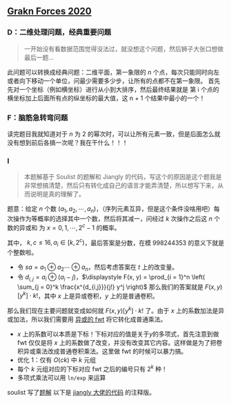## [Grakn Forces 2020](https://codeforces.com/contest/1408/)

### D：二维处理问题，经典重要问题

> 一开始没有看数据范围觉得没法过，就没想这个问题，然后狮子大张口想做最后一题...


此问题可以转换成经典问题：二维平面，第一象限的 $n$ 个点，每次只能同时向左或者向下移动一个单位，问最少需要多少步，让所有的点都不在第一象限。
首先先对一个坐标（例如横坐标）进行从小到大排序，然后最终结果就是 第 i 个点的横坐标加上后面所有点的纵坐标的最大值，这 n + 1 个结果中最小的一个！

### F：脑筋急转弯问题

读完题目我就知道对于 $n$ 为 2 的幂次时，可以让所有元素一致，但是后面怎么就没有想到前后各搞一次呢？我在干什么！！！


### I

> 本题解基于 Soulist 的题解和 Jiangly 的代码，写这个的原因是这个题我是非常想搞清楚，然后只有转化成自己的语言才能弄清楚，所以想写下来，从而说明是真的理解了。

题意：给定 $n$ 个数 ($a_1, a_2, \cdots, a_n$)，（序列元素互异，但是这个条件没啥用吧）每次操作为等概率的选择其中一个数，然后将其减一，问经过 $k$ 次操作之后这 $n$ 个数的异或和 为 $x = 0, 1, \cdots, 2^c - 1$ 的概率。

其中， $k, c \leq 16, a_i \in [k, 2^c)$，最后答案是分数，在模 998244353 的意义下就是个整数啦。

- 令 $sa = a_1 \oplus a_2 \cdots \oplus a_n$，然后考虑答案在 $t$ 上的改变量。
- 令 $d_{i,j} = a_i \oplus (a_i - j)$，$\displaystyle F(x, y) = \prod_{i = 1}^n \left( \sum_{j = 0}^k \frac{x^{d_{i,j}}}{j!} y^j \right)$ 那么我们的答案就是 $F(x,y)[y^k] \cdot k!$，其中 $x$ 上是异或卷积，$y$ 上的是普通卷积。

那么我们现在主要问题就变成如何就 $F(x,y)[y^k] \cdot k!$ 了。由于 $x$ 上的系数加法是异或加法，所以我们需要用 [异或的 fwt](https://oi-wiki.org/math/poly/fwt/) 将它转化成普通乘法。

- $x$ 上的系数可以本质是下标！下标对应的值是关于$y$的多项式，首先注意到做 fwt 仅仅是将 $x$ 上的系数做了改变，并没有改变其它内容。这样做是为了把卷积异或乘法改成普通卷积乘法。这里做 fwt 的时候可以暴力搞。
- 优化 1：仅有 $O(ck)$ 中 $k$ 元组
- 每个 $k$ 元组对应的下标对应 fwt 之后的编号只有 $2^k$ 种！
- 多项式乘法可以用 `ln/exp` 来运算

soulist 写了[题解](https://www.cnblogs.com/Soulist/p/13758388.html)
以下是 [jiangly 大佬的代码](https://codeforces.com/contest/1408/submission/94346776) 的注释版。